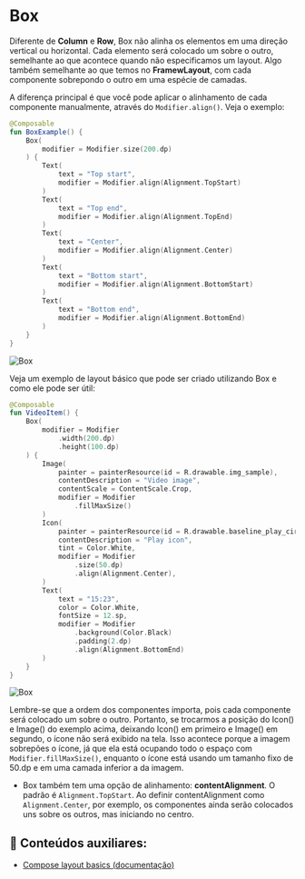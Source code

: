 # Box

Diferente de **Column** e **Row**, Box não alinha os elementos em uma direção vertical ou horizontal. Cada elemento será colocado um sobre o outro, semelhante ao que acontece quando não especificamos um layout. Algo também semelhante ao que temos no **FramewLayout**, com cada componente sobrepondo o outro em uma espécie de camadas.

A diferença principal é que você pode aplicar o alinhamento de cada componente manualmente, através do ```Modifier.align()```. Veja o exemplo:

```kotlin
@Composable
fun BoxExample() {
    Box(
        modifier = Modifier.size(200.dp)
    ) {
        Text(
            text = "Top start",
            modifier = Modifier.align(Alignment.TopStart)
        )
        Text(
            text = "Top end",
            modifier = Modifier.align(Alignment.TopEnd)
        )
        Text(
            text = "Center",
            modifier = Modifier.align(Alignment.Center)
        )
        Text(
            text = "Bottom start",
            modifier = Modifier.align(Alignment.BottomStart)
        )
        Text(
            text = "Bottom end",
            modifier = Modifier.align(Alignment.BottomEnd)
        )
    }
}
```

![Box](img-01.png)

Veja um exemplo de layout básico que pode ser criado utilizando Box e como ele pode ser útil:

```kotlin
@Composable
fun VideoItem() {
    Box(
        modifier = Modifier
            .width(200.dp)
            .height(100.dp)
    ) {
        Image(
            painter = painterResource(id = R.drawable.img_sample),
            contentDescription = "Video image",
            contentScale = ContentScale.Crop,
            modifier = Modifier
                .fillMaxSize()
        )
        Icon(
            painter = painterResource(id = R.drawable.baseline_play_circle_outline_24),
            contentDescription = "Play icon",
            tint = Color.White,
            modifier = Modifier
                .size(50.dp)
                .align(Alignment.Center),
        )
        Text(
            text = "15:23",
            color = Color.White,
            fontSize = 12.sp,
            modifier = Modifier
                .background(Color.Black)
                .padding(2.dp)
                .align(Alignment.BottomEnd)
        )
    }
}
```

![Box](img-02.png)

Lembre-se que a ordem dos componentes importa, pois cada componente será colocado um sobre o outro. Portanto, se trocarmos a posição do Icon() e Image() do exemplo acima, deixando Icon() em primeiro e Image() em segundo, o ícone não será exibido na tela. Isso acontece porque a imagem sobrepões o ícone, já que ela está ocupando todo o espaço com ```Modifier.fillMaxSize()```, enquanto o ícone está usando um tamanho fixo de 50.dp e em uma camada inferior a da imagem.

- Box também tem uma opção de alinhamento: **contentAlignment**. O padrão é ```Alignment.TopStart```. Ao definir contentAlignment como ```Alignment.Center```, por exemplo, os componentes ainda serão colocados uns sobre os outros, mas iniciando no centro.

## :link: Conteúdos auxiliares:
- [Compose layout basics (documentação)](https://developer.android.com/jetpack/compose/layouts/basics)